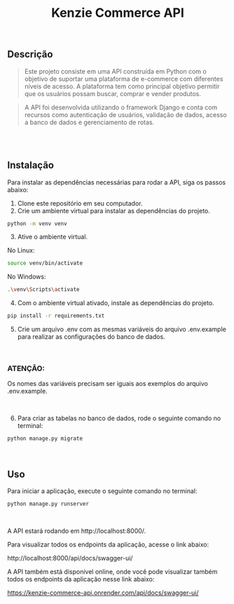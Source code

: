 <h1 align="center"><strong>Kenzie Commerce API</strong></h1>
<br/>

## **Descrição**

>Este projeto consiste em uma API construída em Python com o objetivo de suportar uma plataforma de e-commerce com diferentes níveis de acesso. A plataforma tem como principal objetivo permitir que os usuários possam buscar, comprar e vender produtos.

>A API foi desenvolvida utilizando o framework Django e conta com recursos como autenticação de usuários, validação de dados, acesso a banco de dados e gerenciamento de rotas.

<br>
<br>

## **Instalação**

Para instalar as dependências necessárias para rodar a API, siga os passos abaixo:

1. Clone este repositório em seu computador.
2. Crie um ambiente virtual para instalar as dependências do projeto.

```bash
python -m venv venv
```

3. Ative o ambiente virtual.

No Linux:
```bash
source venv/bin/activate
```

No Windows:
```bash
.\venv\Scripts\activate
```

4. Com o ambiente virtual ativado, instale as dependências do projeto.
```bash
pip install -r requirements.txt
```

5. Crie um arquivo .env com as mesmas variáveis do arquivo .env.example para realizar as configurações do banco de dados.

<br>

### **ATENÇÃO:**

Os nomes das variáveis precisam ser iguais aos exemplos do arquivo .env.example.

<br>

6. Para criar as tabelas no banco de dados, rode o seguinte comando no terminal:

```bash
python manage.py migrate
```

<br>

## **Uso**
Para iniciar a aplicação, execute o seguinte comando no terminal:

```bash
python manage.py runserver
```

<br>

A API estará rodando em http://localhost:8000/.

Para visualizar todos os endpoints da aplicação, acesse o link abaixo:

http://localhost:8000/api/docs/swagger-ui/

A API também está disponível online, onde você pode visualizar também todos os endpoints da aplicação nesse link abaixo: 

https://kenzie-commerce-api.onrender.com/api/docs/swagger-ui/


